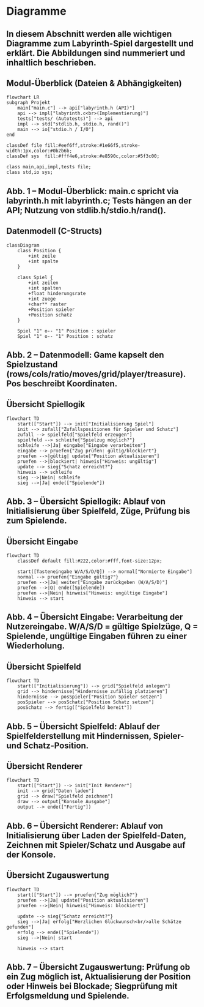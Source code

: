 # Diagramme

In diesem Abschnitt werden alle wichtigen Diagramme zum Labyrinth-Spiel dargestellt und erklärt. Die Abbildungen sind nummeriert und inhaltlich beschrieben.
---

## Modul-Überblick (Dateien & Abhängigkeiten)

```mermaid
flowchart LR
subgraph Projekt
    main["main.c"] --> api["labyrinth.h (API)"]
    api --> impl["labyrinth.c<br>(Implementierung)"]
    tests["tests/ (Autotests)"] --> api
    impl --> std["stdlib.h, stdio.h, rand()"]
    main --> io["stdio.h / I/O"]
end

classDef file fill:#eef6ff,stroke:#1e66f5,stroke-width:1px,color:#0b2b6b;
classDef sys  fill:#fff4e6,stroke:#e8590c,color:#5f3c00;

class main,api,impl,tests file;
class std,io sys;
```
Abb. 1 – Modul-Überblick: main.c spricht via labyrinth.h mit labyrinth.c; Tests hängen an der API; Nutzung von stdlib.h/stdio.h/rand().
--- 

## Datenmodell (C-Structs)

```mermaid
classDiagram
    class Position { 
        +int zeile 
        +int spalte 
    }

    class Spiel {
        +int zeilen
        +int spalten
        +float hinderungsrate
        +int zuege
        +char** raster
        +Position spieler
        +Position schatz
    }

    Spiel "1" o-- "1" Position : spieler
    Spiel "1" o-- "1" Position : schatz

```
Abb. 2 – Datenmodell: Game kapselt den Spielzustand (rows/cols/ratio/moves/grid/player/treasure). Pos beschreibt Koordinaten.
--- 

## Übersicht Spiellogik

```mermaid
flowchart TD
    start(["Start"]) --> init["Initialisierung Spiel"]
    init --> zufall["Zufallspositionen für Spieler und Schatz"]
    zufall --> spielfeld["Spielfeld erzeugen"]
    spielfeld --> schleife{"Spielzug möglich?"}
    schleife -->|Ja| eingabe["Eingabe verarbeiten"]
    eingabe --> pruefen{"Zug prüfen: gültig/blockiert"}
    pruefen -->|gültig| update["Position aktualisieren"]
    pruefen -->|blockiert| hinweis["Hinweis: ungültig"]
    update --> sieg{"Schatz erreicht?"}
    hinweis --> schleife
    sieg -->|Nein| schleife
    sieg -->|Ja| ende(["Spielende"])
```
Abb. 3 – Übersicht Spiellogik: Ablauf von Initialisierung über Spielfeld, Züge, Prüfung bis zum Spielende.
--- 

## Übersicht Eingabe

```mermaid
flowchart TD
    classDef default fill:#222,color:#fff,font-size:12px;

    start([Tasteneingabe W/A/S/D/Q]) --> normal["Normierte Eingabe"]
    normal --> pruefen{"Eingabe gültig?"}
    pruefen -->|Ja| weiter["Eingabe zurückgeben (W/A/S/D)"]
    pruefen -->|Q| ende([Spielende])
    pruefen -->|Nein| hinweis["Hinweis: ungültige Eingabe"]
    hinweis --> start
```
Abb. 4 – Übersicht Eingabe: Verarbeitung der Nutzereingabe.
W/A/S/D = gültige Spielzüge, Q = Spielende, ungültige Eingaben führen zu einer Wiederholung.
--- 

## Übersicht Spielfeld

```mermaid
flowchart TD
    start(["Initialisierung"]) --> grid["Spielfeld anlegen"]
    grid --> hindernisse["Hindernisse zufällig platzieren"]
    hindernisse --> posSpieler["Position Spieler setzen"]
    posSpieler --> posSchatz["Position Schatz setzen"]
    posSchatz --> fertig(["Spielfeld bereit"])
```
Abb. 5 – Übersicht Spielfeld: Ablauf der Spielfelderstellung mit Hindernissen, Spieler- und Schatz-Position.
--- 

## Übersicht Renderer

```mermaid
flowchart TD
    start(["Start"]) --> init["Init Renderer"]
    init --> grid["Daten laden"]
    grid --> draw["Spielfeld zeichnen"]
    draw --> output["Konsole Ausgabe"]
    output --> ende(["Fertig"])
```
Abb. 6 – Übersicht Renderer: Ablauf von Initialisierung über Laden der Spielfeld-Daten, Zeichnen mit Spieler/Schatz und Ausgabe auf der Konsole.
---

## Übersicht Zugauswertung

```mermaid
flowchart TD
    start(["Start"]) --> pruefen{"Zug möglich?"}
    pruefen -->|Ja| update["Position aktualisieren"]
    pruefen -->|Nein| hinweis["Hinweis: blockiert"]

    update --> sieg{"Schatz erreicht?"}
    sieg -->|Ja| erfolg["Herzlichen Glückwunsch<br/>alle Schätze gefunden"]
    erfolg --> ende(["Spielende"])
    sieg -->|Nein| start

    hinweis --> start

```
Abb. 7 – Übersicht Zugauswertung: Prüfung ob ein Zug möglich ist, Aktualisierung der Position oder Hinweis bei Blockade; Siegprüfung mit Erfolgsmeldung und Spielende.
--- 